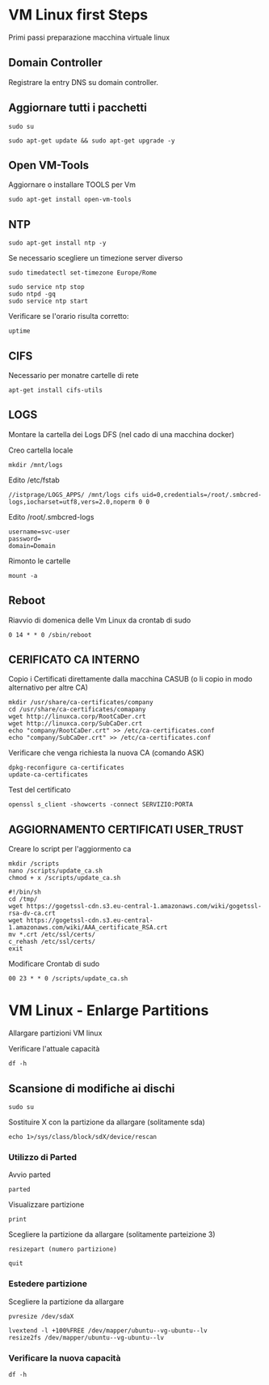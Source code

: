 # VM Linux first Steps

Primi passi preparazione macchina virtuale linux

## Domain Controller

Registrare la entry DNS su domain controller.

## Aggiornare tutti i pacchetti
```
sudo su
```
```
sudo apt-get update && sudo apt-get upgrade -y
```

## Open VM-Tools
Aggiornare o installare TOOLS per Vm
```
sudo apt-get install open-vm-tools
```

## NTP
```
sudo apt-get install ntp -y
```
Se necessario scegliere un timezione server diverso

```
sudo timedatectl set-timezone Europe/Rome
```
```
sudo service ntp stop
sudo ntpd -gq
sudo service ntp start
```
Verificare se l'orario risulta corretto:
```
uptime
```

## CIFS

Necessario per monatre cartelle di rete
```
apt-get install cifs-utils
```

## LOGS

Montare la cartella dei Logs DFS (nel cado di una macchina docker)


Creo cartella locale
```
mkdir /mnt/logs
```

Edito /etc/fstab
```
//istprage/LOGS_APPS/ /mnt/logs cifs uid=0,credentials=/root/.smbcred-logs,iocharset=utf8,vers=2.0,noperm 0 0
```

Edito /root/.smbcred-logs
```
username=svc-user
password=
domain=Domain
```

Rimonto le cartelle
```
mount -a
```


## Reboot

Riavvio di domenica delle Vm Linux da crontab di sudo
```
0 14 * * 0 /sbin/reboot
```

## CERIFICATO CA INTERNO
Copio i Certificati direttamente dalla macchina CASUB (o li copio in modo alternativo per altre CA)

```
mkdir /usr/share/ca-certificates/company
cd /usr/share/ca-certificates/comapany
wget http://linuxca.corp/RootCaDer.crt
wget http://linuxca.corp/SubCaDer.crt
echo "company/RootCaDer.crt" >> /etc/ca-certificates.conf
echo "company/SubCaDer.crt" >> /etc/ca-certificates.conf
```

Verificare che venga richiesta la nuova CA (comando ASK)
```
dpkg-reconfigure ca-certificates
update-ca-certificates
```

Test del certificato
```
openssl s_client -showcerts -connect SERVIZIO:PORTA
```
## AGGIORNAMENTO CERTIFICATI USER_TRUST

Creare lo script per l'aggiormento ca
```
mkdir /scripts
nano /scripts/update_ca.sh
chmod + x /scripts/update_ca.sh
```

```
#!/bin/sh
cd /tmp/
wget https://gogetssl-cdn.s3.eu-central-1.amazonaws.com/wiki/gogetssl-rsa-dv-ca.crt
wget https://gogetssl-cdn.s3.eu-central-1.amazonaws.com/wiki/AAA_certificate_RSA.crt
mv *.crt /etc/ssl/certs/
c_rehash /etc/ssl/certs/
exit
```

Modificare Crontab di sudo
```
00 23 * * 0 /scripts/update_ca.sh
```

# VM Linux - Enlarge Partitions

Allargare partizioni VM linux

Verificare l'attuale capacità
```
df -h
```

## Scansione di modifiche ai dischi
```
sudo su
```
Sostituire X con la partizione da allargare (solitamente sda)
```
echo 1>/sys/class/block/sdX/device/rescan
```
### Utilizzo di Parted
Avvio parted
```
parted
```
Visualizzare partizione
```
print
```
Scegliere la partizione da allargare (solitamente parteizione 3)
```
resizepart (numero partizione)
```
```
quit
```

### Estedere partizione
Scegliere la partizione da allargare
```
pvresize /dev/sdaX
```
```
lvextend -l +100%FREE /dev/mapper/ubuntu--vg-ubuntu--lv
resize2fs /dev/mapper/ubuntu--vg-ubuntu--lv
```
### Verificare la nuova capacità
```
df -h
```

